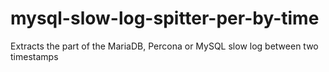 # mysql-slow-log-spitter-per-by-time
Extracts the part of the MariaDB, Percona or MySQL slow log between two timestamps
